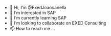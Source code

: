 - 👋 Hi, I’m @ExedJoaocanella
- 👀 I’m interested in SAP
- 🌱 I’m currently learning SAP 
- 💞️ I’m looking to collaborate on EXED Consulting
- 📫 How to reach me ...

<!---
ExedJoaocanella/ExedJoaocanella is a ✨ special ✨ repository because its `README.md` (this file) appears on your GitHub profile.
You can click the Preview link to take a look at your changes.
--->

